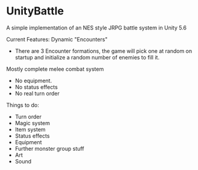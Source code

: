 # UnityBattle
A simple implementation of an NES style JRPG battle system in Unity 5.6

Current Features:
Dynamic "Encounters"
  * There are 3 Encounter formations, the game will pick one at random on startup and initialize a random number of enemies to fill it.
  
Mostly complete melee combat system
  * No equipment.
  * No status effects
  * No real turn order
  
Things to do:
  * Turn order
  * Magic system
  * Item system
  * Status effects
  * Equipment
  * Further monster group stuff
  * Art
  * Sound
